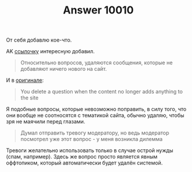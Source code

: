 ﻿---
title: "Answer 10010"
se.owner.user_id: 15479
se.owner.display_name: "Suvitruf says Reinstate Monica"
se.owner.link: "https://ru.meta.stackoverflow.com/users/15479/suvitruf-says-reinstate-monica"
se.answer_id: 10010
se.question_id: 10008
se.post_type: answer
se.score: 4
se.is_accepted: False
---
<p>От себя добавлю кое-что.</p>

<p>AK <a href="https://ru.meta.stackoverflow.com/a/2294/15479">ссылочку</a> интересную добавил.</p>

<blockquote>
  <p>Относительно вопросов, удаляются сообщения, которые не добавляют ничего нового на сайт.</p>
</blockquote>

<p>И в <a href="https://meta.stackexchange.com/a/59054/260198">оригинале</a>:</p>

<blockquote>
  <p>You delete a question when the content no longer adds anything to the site</p>
</blockquote>

<p>Я подобные вопросы, которые невозможно поправить, в силу того, что они вообще не соотносятся с тематикой сайта, обычно удаляю, чтобы зря не маячили перед глазами. </p>

<blockquote>
  <p>Думал отправить тревогу модератору, но ведь модератор посмотрел уже этот вопрос - у меня возникла дилемма</p>
</blockquote>

<p>Тревоги желательно использовать только в случае острой нужды (спам, например). Здесь же вопрос просто является явным оффтопиком, который автоматически будет удалён системой.</p>
